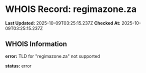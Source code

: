 # WHOIS Record: regimazone.za

**Last Updated:** 2025-10-09T03:25:15.237Z
**Checked At:** 2025-10-09T03:25:15.237Z

## WHOIS Information

**error:** TLD for "regimazone.za" not supported

**status:** error

